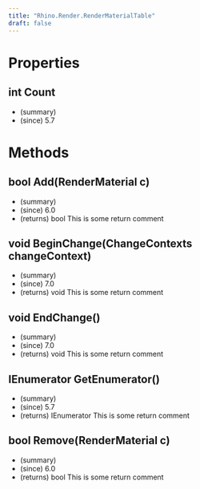 ```yaml
---
title: "Rhino.Render.RenderMaterialTable"
draft: false
---
```


# Properties
## int Count
- (summary) 
- (since) 5.7
# Methods
## bool Add(RenderMaterial c)
- (summary) 
- (since) 6.0
- (returns) bool This is some return comment
## void BeginChange(ChangeContexts changeContext)
- (summary) 
- (since) 7.0
- (returns) void This is some return comment
## void EndChange()
- (summary) 
- (since) 7.0
- (returns) void This is some return comment
## IEnumerator<RenderMaterial> GetEnumerator()
- (summary) 
- (since) 5.7
- (returns) IEnumerator<RenderMaterial> This is some return comment
## bool Remove(RenderMaterial c)
- (summary) 
- (since) 6.0
- (returns) bool This is some return comment

